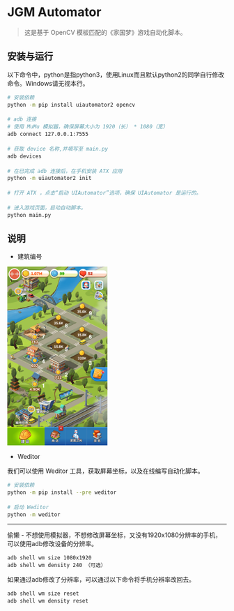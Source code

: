 # JGM Automator

> 这是基于 OpenCV 模板匹配的《家国梦》游戏自动化脚本。


## 安装与运行
以下命令中，python是指python3，使用Linux而且默认python2的同学自行修改命令。Windows请无视本行。
```bash
# 安装依赖
python -m pip install uiautomator2 opencv

# adb 连接
# 使用 MuMu 模拟器，确保屏幕大小为 1920（长） * 1080（宽）
adb connect 127.0.0.1:7555

# 获取 device 名称,并填写至 main.py
adb devices

# 在已完成 adb 连接后，在手机安装 ATX 应用
python -m uiautomator2 init

# 打开 ATX ，点击“启动 UIAutomator”选项，确保 UIAutomator 是运行的。

# 进入游戏页面，启动自动脚本。
python main.py
```

## 说明

+ 建筑编号

<img src="./assets/Screenshot.png" style="zoom:40%" />

+ Weditor

我们可以使用 Weditor 工具，获取屏幕坐标，以及在线编写自动化脚本。

```bash
# 安装依赖
python -m pip install --pre weditor

# 启动 Weditor
python -m weditor
```


-------------
偷懒 - 不想使用模拟器，不想修改屏幕坐标，又没有1920x1080分辨率的手机，可以使用adb修改设备的分辨率。
```bash
adb shell wm size 1080x1920
adb shell wm density 240 （可选）
```

如果通过adb修改了分辨率，可以通过以下命令将手机分辨率改回去。
```bash
adb shell wm size reset
adb shell wm density reset
```
